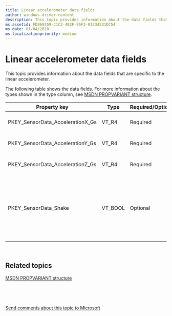 ```yaml
---
title: Linear accelerometer data fields
author: windows-driver-content
description: This topic provides information about the data fields that are specific to the linear accelerometer.
ms.assetid: FD869359-C1C2-4B2F-95F3-01234331DC54
ms.date: 01/04/2018
ms.localizationpriority: medium
---
```


#  Linear accelerometer data fields

This topic provides information about the data fields that are specific to the linear accelerometer.

The following table shows the data fields. For more information about the types shown in the type column, see [MSDN PROPVARIANT structure](http://go.microsoft.com/fwlink/p/?linkid=313395).

|Property key|Type|Required/Optional|Description|
|--|--|--|--|
|PKEY_SensorData_AccelerationX_Gs|VT_R4|Required|The x-axis acceleration in g’s.|
|PKEY_SensorData_AccelerationY_Gs|VT_R4|Required|The y-axis acceleration in g’s.|
|PKEY_SensorData_AccelerationZ_Gs|VT_R4|Required|The z-axis acceleration in g’s.|
|PKEY_SensorData_Shake|VT_BOOL|Optional|An indication that a shake has been detected by the linear accelerometer. This must be true if the data field is sent up.|

 

## Related topics


[MSDN PROPVARIANT structure](http://go.microsoft.com/fwlink/p/?linkid=313395)

 

 

[Send comments about this topic to Microsoft](mailto:wsddocfb@microsoft.com?subject=Documentation%20feedback%20%5Bsensors\sensors%5D:%20%20Linear%20Accelerometer%20data%20fields%20%20RELEASE:%20%2811/18/2017%29&body=%0A%0APRIVACY%20STATEMENT%0A%0AWe%20use%20your%20feedback%20to%20improve%20the%20documentation.%20We%20don't%20use%20your%20email%20address%20for%20any%20other%20purpose,%20and%20we'll%20remove%20your%20email%20address%20from%20our%20system%20after%20the%20issue%20that%20you're%20reporting%20is%20fixed.%20While%20we're%20working%20to%20fix%20this%20issue,%20we%20might%20send%20you%20an%20email%20message%20to%20ask%20for%20more%20info.%20Later,%20we%20might%20also%20send%20you%20an%20email%20message%20to%20let%20you%20know%20that%20we've%20addressed%20your%20feedback.%0A%0AFor%20more%20info%20about%20Microsoft's%20privacy%20policy,%20see%20http://privacy.microsoft.com/default.aspx. "Send comments about this topic to Microsoft")





